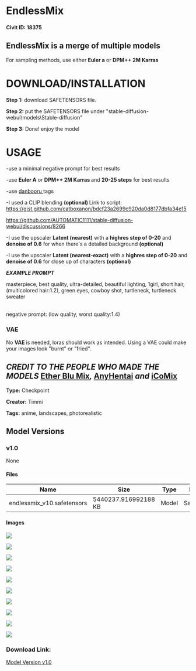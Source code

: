 # EndlessMix

#### Civit ID: 18375

<h2>EndlessMix is a merge of multiple models</h2><p>For sampling methods, use either <strong>Euler a</strong> or <strong>DPM++ 2M Karras</strong></p><p></p><h1>DOWNLOAD/INSTALLATION</h1><p></p><p><strong>Step 1:</strong> download SAFETENSORS file.</p><p><strong>Step 2:</strong> put the SAFETENSORS file under "stable-diffusion-webui\models\Stable-diffusion"</p><p><strong>Step 3:</strong> Done! enjoy the model</p><p></p><h1>USAGE</h1><p></p><p>-use a minimal negative prompt for best results</p><p>-use <strong>Euler A</strong> or <strong>DPM++ 2M Karras </strong>and <strong>20-25 steps</strong> for best results</p><p>-use <a target="_blank" rel="ugc" href="https://danbooru.donmai.us/">danbooru </a>tags</p><p>-I used a CLIP blending <strong>(optional) </strong>Link to script: <a target="_blank" rel="ugc" href="https://gist.github.com/catboxanon/bdcf23a2699c920da0d8177dbfa34e15">https://gist.github.com/catboxanon/bdcf23a2699c920da0d8177dbfa34e15</a></p><p><a target="_blank" rel="ugc" href="https://github.com/AUTOMATIC1111/stable-diffusion-webui/discussions/8266">https://github.com/AUTOMATIC1111/stable-diffusion-webui/discussions/8266</a></p><p>-I use the upscaler <strong>Latent (nearest)</strong> with a <strong>highres step of 0-20</strong> and <strong>denoise of 0.6</strong> for when there's a detailed background <strong>(optional)</strong></p><p>-I use the upscaler <strong>Latent (nearest-exact)</strong> with a <strong>highres step of 0-20</strong> and <strong>denoise of 0.6</strong> for close up of characters <strong>(optional)</strong></p><p></p><p><strong><em>EXAMPLE PROMPT</em></strong></p><p>masterpiece, best quality, ultra-detailed, beautiful lighting, 1girl, short hair, (multicolored hair:1.2), green eyes, cowboy shot, turtleneck, turtleneck sweater</p><p><br />negative prompt: (low quality, worst quality:1.4)</p><p></p><h3>VAE</h3><p>No <strong>VAE </strong>is needed, loras should work as intended. Using a VAE could make your images look "burnt" or "fried".</p><p></p><h2><strong><em>CREDIT TO THE PEOPLE WHO MADE THE MODELS </em></strong><a rel="ugc" href="https://civitai.com/models/17427/ether-blu-mix-ebm-v2"><strong>Ether Blu Mix</strong></a><strong><em>, </em></strong><a rel="ugc" href="https://civitai.com/models/5706/anyhentai"><strong>AnyHentai</strong></a><strong><em> and </em></strong><a rel="ugc" href="https://civitai.com/models/16164/icomix"><strong>iCoMix</strong></a></h2>

**Type:** Checkpoint

**Creator:** Timmi

**Tags:** anime, landscapes, photorealistic

## Model Versions

### v1.0

None

#### Files

| Name | Size | Type | Format | Download Url | AutoV1 | AutoV2 | SHA256 | CRC32 | BLAKE3 |
| --- | --- | --- | --- | --- | --- | --- | --- | --- | --- |
| endlessmix_v10.safetensors | 5440237.916992188 KB | Model | SafeTensor | https://civitai.com/api/download/models/21781 | 1E14FD0E | 9DA9C17D65 | 9DA9C17D65173ECCCA79FBE5599A883901AE76A43195217433509D938DF9F4CB | F873CE35 | 6A222792BC7C7C4B7104B579CE3D143ADFFC834889B207C8BEC11F86E3DC8D51 |

#### Images

<p><img src="https://image.civitai.com/xG1nkqKTMzGDvpLrqFT7WA/3f7f65b3-573b-4b12-efe8-ae8336d28f00/width=450/232341.jpeg" /></p>

<p><img src="https://image.civitai.com/xG1nkqKTMzGDvpLrqFT7WA/d7543b3c-8a8f-446c-fea8-f06adc66f700/width=450/232360.jpeg" /></p>

<p><img src="https://image.civitai.com/xG1nkqKTMzGDvpLrqFT7WA/644ba76a-549c-4027-83ea-d25ce9c8f000/width=450/232359.jpeg" /></p>

<p><img src="https://image.civitai.com/xG1nkqKTMzGDvpLrqFT7WA/2d35e69d-9289-4ee3-0e15-2cd59978e100/width=450/232358.jpeg" /></p>

<p><img src="https://image.civitai.com/xG1nkqKTMzGDvpLrqFT7WA/c2f49623-afc5-46fd-aaf2-8deb486e4900/width=450/232357.jpeg" /></p>

<p><img src="https://image.civitai.com/xG1nkqKTMzGDvpLrqFT7WA/eed173d3-92b8-4f57-2103-b0382cf38e00/width=450/232356.jpeg" /></p>

<p><img src="https://image.civitai.com/xG1nkqKTMzGDvpLrqFT7WA/fa599caa-4826-46fe-b38a-6ed5fb9a8200/width=450/232355.jpeg" /></p>

<p><img src="https://image.civitai.com/xG1nkqKTMzGDvpLrqFT7WA/c328293f-a6fb-48d5-13d5-68f5c9252e00/width=450/232354.jpeg" /></p>

<p><img src="https://image.civitai.com/xG1nkqKTMzGDvpLrqFT7WA/b5ab6e8f-26e9-475f-2ecb-c4afe41a3500/width=450/232353.jpeg" /></p>

<p><img src="https://image.civitai.com/xG1nkqKTMzGDvpLrqFT7WA/8244e119-b6b8-49b6-56d0-763eb83dd800/width=450/232352.jpeg" /></p>

### Download Link:

[Model Version v1.0](https://civitai.com/api/download/models/21781)

